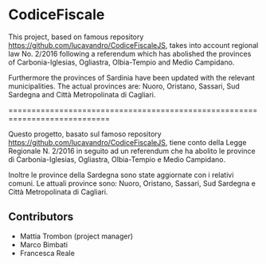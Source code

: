 # CodiceFiscale

This project, based on famous repository https://github.com/lucavandro/CodiceFiscaleJS, takes into account regional law No. 2/2016 following a referendum which has abolished the provinces of Carbonia-Iglesias, Ogliastra, Olbia-Tempio and Medio Campidano.

Furthermore the provinces of Sardinia have been updated with the relevant municipalities. The actual provinces are: Nuoro, Oristano, Sassari, Sud Sardegna and Città Metropolinata di Cagliari.

============================================================================

Questo progetto, basato sul famoso repository https://github.com/lucavandro/CodiceFiscaleJS, tiene conto della Legge Regionale N. 2/2016 in seguito ad un referendum che ha abolito le province di Carbonia-Iglesias, Ogliastra, Olbia-Tempio e Medio Campidano.

Inoltre le province della Sardegna sono state aggiornate con i relativi comuni. Le attuali province sono: Nuoro, Oristano, Sassari, Sud Sardegna e Città Metropolinata di Cagliari.

## Contributors
- Mattia Trombon (project manager)
- Marco Bimbati
- Francesca Reale
